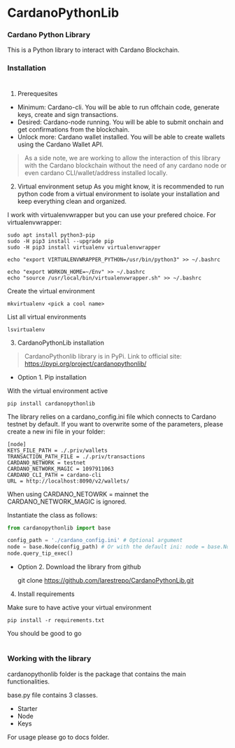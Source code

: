 # CardanoPythonLib

### Cardano Python Library

This is a Python library to interact with Cardano Blockchain. 

### Installation

#

1. Prerequesites

- Minimum: Cardano-cli. You will be able to run offchain code, generate keys, create and sign transactions.
- Desired: Cardano-node running. You will be able to submit onchain and get confirmations from the blockchain.
- Unlock more: Cardano wallet installed. You will be able to create wallets using the Cardano Wallet API.

> As a side note, we are working to allow the interaction of this library with the Cardano blockchain without the need of any cardano node or even cardano CLI/wallet/address installed locally.

2. Virtual environment setup
As you might know, it is recommended to run python code from a virtual environment to isolate your installation and keep everything clean and organized. 

I work with virtualenvwrapper but you can use your prefered choice. For virtualenvwrapper:

    sudo apt install python3-pip
    sudo -H pip3 install --upgrade pip
    sudo -H pip3 install virtualenv virtualenvwrapper

    echo "export VIRTUALENVWRAPPER_PYTHON=/usr/bin/python3" >> ~/.bashrc

    echo "export WORKON_HOME=~/Env" >> ~/.bashrc
    echo "source /usr/local/bin/virtualenvwrapper.sh" >> ~/.bashrc

Create the virtual environment

    mkvirtualenv <pick a cool name>

List all virtual environments

    lsvirtualenv

3. CardanoPythonLib installation

> CardanoPythonlib library is in PyPi. Link to official site: https://pypi.org/project/cardanopythonlib/

- Option 1. Pip installation

With the virtual environment active

    pip install cardanopythonlib

The library relies on a cardano_config.ini file which connects to Cardano testnet by default. If you want to overwrite some of the parameters, please create a new ini file in your folder:

    [node]
    KEYS_FILE_PATH = ./.priv/wallets
    TRANSACTION_PATH_FILE = ./.priv/transactions
    CARDANO_NETWORK = testnet
    CARDANO_NETWORK_MAGIC = 1097911063
    CARDANO_CLI_PATH = cardano-cli
    URL = http://localhost:8090/v2/wallets/

When using CARDANO_NETOWRK = mainnet the CARDANO_NETWORK_MAGIC is ignored. 

Instantiate the class as follows:

```python
from cardanopythonlib import base

config_path = './cardano_config.ini' # Optional argument
node = base.Node(config_path) # Or with the default ini: node = base.Node()
node.query_tip_exec()
```


- Option 2. Download the library from github

    git clone https://github.com/larestrepo/CardanoPythonLib.git

4. Install requirements

Make sure to have active your virtual environment

    pip install -r requirements.txt

You should be good to go

#

### Working with the library

cardanopythonlib folder is the package that contains the main functionalities. 

base.py file contains 3 classes.

- Starter
- Node
- Keys

For usage please go to docs folder.

#
